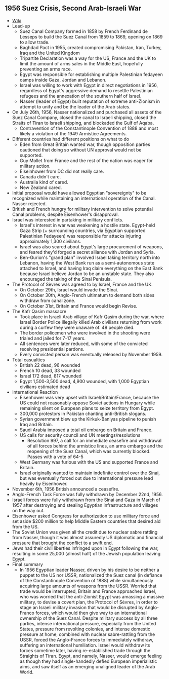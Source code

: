 ## 1956 Suez Crisis, Second Arab-Israeli War
- [Wiki](https://en.wikipedia.org/wiki/Suez_Crisis)
- Lead-up
    - Suez Canal Company formed in 1858 by French Ferdinand de Lesseps to build the Suez Canal from 1859 to 1869, opening on 1869 to allow trade.
    - Baghdad Pact in 1955, created compromising Pakistan, Iran, Turkey, Iraq and the United Kingdom
    - Tripartite Declaration was a way for the US, France and the UK to limit the amount of arms sales in the Middle East, hopefully preventing an arms race.
    - Egypt was responsible for establishing multiple Palestinian fedayeen camps inside Gaza, Jordan and Lebanon.
    - Israel was willing to work with Egypt in direct negotiations in 1956, regardless of Egypt's aggressive demand to resettle Palestinian refugees and the annexation of the southern half of Israel.
    - Nasser (leader of Egypt) built reputation of extreme anti-Zionism in attempt to unify and be the leader of the Arab states.
- On July 26th, 1956, Nasser nationalized and purchased all assets of the Suez Canal Company, closed the canal to Israeli shipping, closed the Straits of Tiran to Israeli shipping, and blockaded the Gulf of Aqaba.
    - Contravention of the Constantinople Convention of 1888 and most likely a violation of the 1949 Armistice Agreements.
- Different countries had different positions on what to do
    - Eden from Great Britain wanted war, though opposition parties cautioned that doing so without UN approval would not be supported.
    - Guy Mollet from France and the rest of the nation was eager for military action.
    - Eiseinhower from DC did not really care.
    - Canada didn't care.
    - Australia kind of cared.
    - New Zealand cared.
- Initial proposal would have allowed Egyptian "sovereignty" to be recognized while maintaining an international operation of the Canal. Nasser rejected.
- British and French hungry for military intervention to solve potential Canal problems, despite Eisenhower's disapproval.
- Israel was interested in partaking in military conflicts.
    - Israel's interest in war was weakening a hostile state. Egypt-held Gaza Strip (+ surrounding countries, via Egyptian supported Palestinian Fedayeen) was responsible for attacks injuring approximately 1,300 civilians.
    - Israel was also scared about Egypt's large procurement of weapons, and feared they'd forged a secret alliance with Jordan and Syria.
    - Ben-Gurion's "grand plan" involved Israel taking territory north into Lebanon, having the West Bank run as a semi-autonomous state attached to Israel, and having Iraq claim everything on the East Bank because Israel believe Jordan to be an unstable state. They also encouraged the taking of the Sinai Penisula.
- The Protocol of Sèvres was agreed to by Israel, France and the UK.
    - On October 29th, Israel would invade the Sinai.
    - On October 30th, Anglo-French ultimatum to demand both sides withdraw from canal zone.
    - On October 31st, Britain and France would begin Revise.
- The Kafr Qasim massacre
    - Took place in Israeli Arab village of Kafr Qasim during the war, where Israel Border Police illegally killed Arab civilians returning from work during a curfew they were unaware of. 48 people died.
    - The border policemen who were involved in the shooting were trialed and jailed for 7-17 years.
    - All sentences were later reduced, with some of the convicted receiving presidential pardons.
    - Every convicted person was eventually released by November 1959.
- Total casualties
    - British 22 dead, 96 wounded
    - French 10 dead, 33 wounded
    - Israel 172 dead, 817 wounded
    - Egypt 1,500-3,500 dead, 4,900 wounded, with 1,000 Egyptian civilians estimated dead
- International Reaction
    - Eisenhower was very upset with Israel/Britain/France, because the US could not reasonably oppose Soviet actions in Hungary while remaining silent on European plans to seize territory from Egypt.
    - 300,000 protestors in Pakistan chanting anti-British slogans.
    - Syrian government blew up the Kirkuk-Baniyas pipeline to punish Iraq and Britain.
    - Saudi Arabia imposed a total oil embargo on Britain and France.
    - US calls for security council and UN meetings/resolutions
        - Resolution 997, a call for an immediate ceasefire and withdrawal of all forces behind the armistice lines, an arms embargo and the reopening of the Suez Canal, which was currently blocked. Passes with a vote of 64-5
    - West Germany was furious with the US and supported France and Britain.
    - Israel originally wanted to maintain indefinite control over the Sinai, but was eventually forced out due to international pressure lead heavily by Eisenhower.
- November 6th, 1956 British announced a ceasefire.
- Anglo-French Task Force was fully withdrawn by December 22nd, 1956.
- Israeli forces were fully withdrawn from the Sinai and Gaza in March of 1957 after destroying and stealing Egyptian infrastructure and villages on the way out.
- Eisenhower asked Congress for authorization to use military force and set aside $200 million to help Middle Eastern countries that desired aid from the US.
- The Soviet Union was given all the credit due to nuclear sabre rattling from Nasser, though it was almost assuredly US diplomatic and financial pressure that brought the conflict to a swift end.
- Jews had their civil liberties infringed upon in Egypt following the war, resulting in some 25,000 (almost half) of the Jewish population leaving Egypt.
- Final summary
    - In 1956 Egyptian leader Nasser, driven by his desire to be neither a puppet to the US nor USSR, nationalized the Suez canal (in defiance of the Constantinople Convention of 1888) while simultaneously acquiring large amounts of weapons from the USSR. Worried that trade would be interrupted, Britain and France approached Israel, who was worried that the anti-Zionist Egypt was amassing a massive military, to devise a covert plan, the Protocol of Sèvres, in order to stage an Israeli military invasion that would be disrupted by Anglo-Franco forces, which would then give way to an international ownership of the Suez Canal. Despite military success by all three parties, intense international pressure, especially from the United States, pressure from revolting colonies, and intense domestic pressure at home, combined with nuclear sabre-rattling from the USSR, forced the Anglo-Franco forces to immediately withdraw, suffering an international humiliation. Israel would withdraw its forces sometime later, having re-established trade through the Straights of Tiran. Egypt, and namely, Nasser, would emerge feeling as though they had single-handedly defied European imperialistic aims, and saw itself as an emerging unaligned leader of the Arab World.